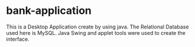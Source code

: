 # bank-application
This is a Desktop Application create by using java. The Relational Database used here is MySQL. Java Swing and applet tools were used to create the interface.
